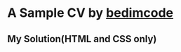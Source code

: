 # A Sample CV by [bedimcode](https://github.com/bedimcode/responsive-resume-cv-smith)

## My Solution(HTML and CSS only)
